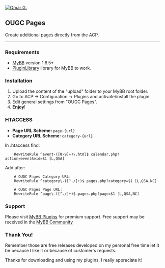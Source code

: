 [![Omar G.](http://omarg.me/public/images/logo.png "Omar G. MyBB Page")](http://omarg.me/mybb "Omar G. MyBB Page")

## OUGC Pages
Create additional pages directly from the ACP.

***

### Requirements
- [MyBB](http://www.mybb.com/downloads "Download MyBB") version 1.6.5+
- [PluginLibrary](http://mods.mybb.com/view/pluginlibrary "Download PluginLibrary") library for MyBB to work.

### Installation
1. Upload the content of the "upload" folder to your MyBB root folder.
2. Go to ACP -> Configuration -> Plugins and activate/install the plugin.
3. Edit general settings from "OUGC Pages".
4. __Enjoy!__

### HTACCESS
- **Page URL Scheme:** `page-{url}`
- **Category URL Scheme:** `category-{url}`

In .htaccess find:
```
	RewriteRule ^event-([0-9]+)\.html$ calendar.php?action=event&eid=$1 [L,QSA]
```

Add after:
```
	# OUGC Pages Category URL:
	RewriteRule ^category\-([^./]+)$ pages.php?category=$1 [L,QSA,NC]

	# OUGC Pages Page URL:
	RewriteRule ^page\-([^./]+)$ pages.php?page=$1 [L,QSA,NC]
```

### Support
Please visit [MyBB Plugins](http://forums.mybb-plugins.com/Forum-Free-Plugins--29 "Visit MyBB Plugins") for premium support. Free support may be received in the [MyBB Community](http://community.mybb.com "Visit MyBB Community")

### Thank You!
Remember those are free releases developed on my personal free time let it be because I like it or because of customer's requests.

Thanks for downloading and using my plugins, I really appreciate it!